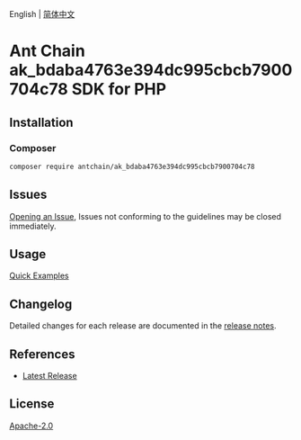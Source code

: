 English | [简体中文](README-CN.md)

# Ant Chain ak_bdaba4763e394dc995cbcb7900704c78 SDK for PHP

## Installation

### Composer

```bash
composer require antchain/ak_bdaba4763e394dc995cbcb7900704c78
```

## Issues

[Opening an Issue](https://github.com/alipay/antchain-openapi-prod-sdk/issues/new), Issues not conforming to the guidelines may be closed immediately.

## Usage

[Quick Examples](https://github.com/alipay/antchain-openapi-prod-sdk/blob/master/docs/0-Examples-EN.md#quick-examples)

## Changelog

Detailed changes for each release are documented in the [release notes](./ChangeLog.txt).

## References

* [Latest Release](https://github.com/antchain-openapi-sdk-php)

## License

[Apache-2.0](http://www.apache.org/licenses/LICENSE-2.0)
